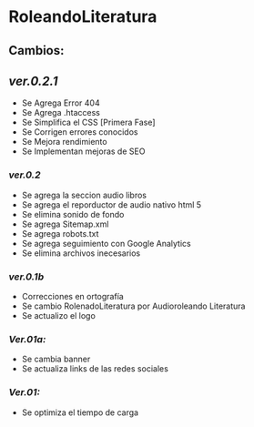 # RoleandoLiteratura

## Cambios:

## *ver.0.2.1*
* Se Agrega Error 404
* Se Agrega .htaccess
* Se Simplifica el CSS [Primera Fase]
* Se Corrigen errores conocidos
* Se Mejora rendimiento
* Se Implementan mejoras de SEO

### *ver.0.2*
* Se agrega la seccion audio libros
* Se agrega el reporductor de audio nativo html 5
* Se elimina sonido de fondo
* Se agrega Sitemap.xml
* Se agrega robots.txt
* Se agrega seguimiento con Google Analytics
* Se elimina archivos inecesarios

### *ver.0.1b*
* Correcciones en ortografía
* Se cambio RolenadoLiteratura por Audioroleando Literatura
* Se actualizo el logo

### *Ver.01a:*
* Se cambia banner
* Se actualiza links de las redes sociales

### *Ver.01:*
* Se optimiza el tiempo de carga